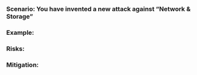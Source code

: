 ### Scenario: You have invented a new attack against “Network & Storage”

### Example:

### Risks: 

### Mitigation: